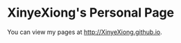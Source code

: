 XinyeXiong's Personal Page
========================

You can view my pages at <http://XinyeXiong.github.io>.
